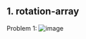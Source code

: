 ## 1. rotation-array
Problem 1:
![image](https://user-images.githubusercontent.com/68217876/136564921-eaba8e58-08e7-4463-856d-34fc3f2a9753.png)

